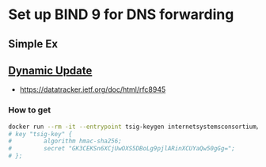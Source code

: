# Set up BIND 9 for DNS forwarding

## Simple Ex


## [Dynamic Update](https://bind9.readthedocs.io/en/v9.16.16/advanced.html#dynamic-update)

- https://datatracker.ietf.org/doc/html/rfc8945

### How to get

```sh
docker run --rm -it --entrypoint tsig-keygen internetsystemsconsortium/bind9:9.20 -a hmac-sha256
# key "tsig-key" {
#         algorithm hmac-sha256;
#         secret "GK3CEKSn6XCjUwOXS5DBoLg9pjlARinXCUYaQw50gGg=";
# };
```